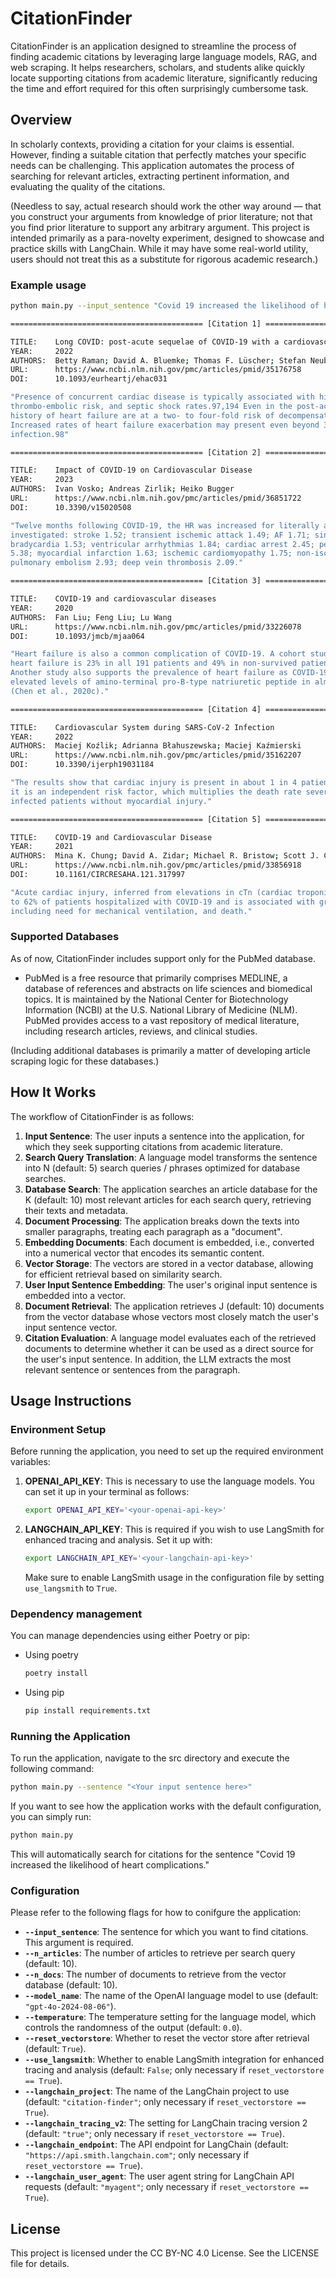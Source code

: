 # CitationFinder

CitationFinder is an application designed to streamline the process of finding academic citations by leveraging large language models, RAG, and web scraping. It helps researchers, scholars, and students alike quickly locate supporting citations from academic literature, significantly reducing the time and effort required for this often surprisingly cumbersome task.

## Overview

In scholarly contexts, providing a citation for your claims is essential. However, finding a suitable citation that perfectly matches your specific needs can be challenging. This application automates the process of searching for relevant articles, extracting pertinent information, and evaluating the quality of the citations.

(Needless to say, actual research should work the other way around — that you construct your arguments from knowledge of prior literature; not that you find prior literature to support any arbitrary argument. This project is intended primarily as a para-novelty experiment, designed to showcase and practice skills with LangChain. While it may have some real-world utility, users should not treat this as a substitute for rigorous academic research.)

### Example usage

```bash
python main.py --input_sentence "Covid 19 increased the likelihood of heart complications"
```

```bash
=========================================== [Citation 1] ===========================================

TITLE:    Long COVID: post-acute sequelae of COVID-19 with a cardiovascular focus
YEAR:     2022
AUTHORS:  Betty Raman; David A. Bluemke; Thomas F. Lüscher; Stefan Neubauer
URL:      https://www.ncbi.nlm.nih.gov/pmc/articles/pmid/35176758
DOI:      10.1093/eurheartj/ehac031

"Presence of concurrent cardiac disease is typically associated with higher in-hospital mortality,
thrombo-embolic risk, and septic shock rates.97,194 Even in the post-acute period, patients with a
history of heart failure are at a two- to four-fold risk of decompensation and mortality.195,196
Increased rates of heart failure exacerbation may present even beyond 30 days after SARS-CoV2
infection.98"

=========================================== [Citation 2] ===========================================

TITLE:    Impact of COVID-19 on Cardiovascular Disease
YEAR:     2023
AUTHORS:  Ivan Vosko; Andreas Zirlik; Heiko Bugger
URL:      https://www.ncbi.nlm.nih.gov/pmc/articles/pmid/36851722
DOI:      10.3390/v15020508

"Twelve months following COVID-19, the HR was increased for literally all CVDs that were
investigated: stroke 1.52; transient ischemic attack 1.49; AF 1.71; sinus tachycardia 1.84; sinus
bradycardia 1.53; ventricular arrhythmias 1.84; cardiac arrest 2.45; pericarditis 1.85; myocarditis
5.38; myocardial infarction 1.63; ischemic cardiomyopathy 1.75; non-ischemic cardiomyopathy 1.62;
pulmonary embolism 2.93; deep vein thrombosis 2.09."

=========================================== [Citation 3] ===========================================

TITLE:    COVID-19 and cardiovascular diseases
YEAR:     2020
AUTHORS:  Fan Liu; Feng Liu; Lu Wang
URL:      https://www.ncbi.nlm.nih.gov/pmc/articles/pmid/33226078
DOI:      10.1093/jmcb/mjaa064

"Heart failure is also a common complication of COVID-19. A cohort study shows that the incidence of
heart failure is 23% in all 191 patients and 49% in non-survived patients (Zhou et al., 2020a).
Another study also supports the prevalence of heart failure as COVID-19-related complications and
elevated levels of amino-terminal pro-B-type natriuretic peptide in almost half of the patients
(Chen et al., 2020c)."

=========================================== [Citation 4] ===========================================

TITLE:    Cardiovascular System during SARS-CoV-2 Infection
YEAR:     2022
AUTHORS:  Maciej Koźlik; Adrianna Błahuszewska; Maciej Kaźmierski
URL:      https://www.ncbi.nlm.nih.gov/pmc/articles/pmid/35162207
DOI:      10.3390/ijerph19031184

"The results show that cardiac injury is present in about 1 in 4 patients with COVID-19 disease, and
it is an independent risk factor, which multiplies the death rate several times in comparison to
infected patients without myocardial injury."

=========================================== [Citation 5] ===========================================

TITLE:    COVID-19 and Cardiovascular Disease
YEAR:     2021
AUTHORS:  Mina K. Chung; David A. Zidar; Michael R. Bristow; Scott J. Cameron; Timothy Chan; Clifford V. Harding, III; Deborah H. Kwon; Tamanna Singh; John C. Tilton; Emily J. Tsai; Nathan R. Tucker; John Barnard; Joseph Loscalzo
URL:      https://www.ncbi.nlm.nih.gov/pmc/articles/pmid/33856918
DOI:      10.1161/CIRCRESAHA.121.317997

"Acute cardiac injury, inferred from elevations in cTn (cardiac troponin) levels, is reported in 8%
to 62% of patients hospitalized with COVID-19 and is associated with greater disease severity,
including need for mechanical ventilation, and death."
```

### Supported Databases

As of now, CitationFinder includes support only for the PubMed database.

* PubMed is a free resource that primarily comprises MEDLINE, a database of references and abstracts on life sciences and biomedical topics. It is maintained by the National Center for Biotechnology Information (NCBI) at the U.S. National Library of Medicine (NLM). PubMed provides access to a vast repository of medical literature, including research articles, reviews, and clinical studies.

(Including additional databases is primarily a matter of developing article scraping logic for these databases.)

## How It Works

The workflow of CitationFinder is as follows:

1. **Input Sentence**: The user inputs a sentence into the application, for which they seek supporting citations from academic literature.
2. **Search Query Translation**: A language model transforms the sentence into N (default: 5) search queries / phrases optimized for database searches.
3. **Database Search**: The application searches an article database for the K (default: 10) most relevant articles for each search query, retrieving their texts and metadata.
4. **Document Processing**: The application breaks down the texts into smaller paragraphs, treating each paragraph as a "document".
5. **Embedding Documents**: Each document is embedded, i.e., converted into a numerical vector that encodes its semantic content.
6. **Vector Storage**: The vectors are stored in a vector database, allowing for efficient retrieval based on similarity search.
7. **User Input Sentence Embedding**: The user's original input sentence is embedded into a vector.
8. **Document Retrieval**: The application retrieves J (default: 10) documents from the vector database whose vectors most closely match the user's input sentence vector.
9. **Citation Evaluation**: A language model evaluates each of the retrieved documents to determine whether it can be used as a direct source for the user's input sentence. In addition, the LLM extracts the most relevant sentence or sentences from the paragraph.

## Usage Instructions

### Environment Setup

Before running the application, you need to set up the required environment variables:

1. **OPENAI_API_KEY**: This is necessary to use the language models. You can set it up in your terminal as follows:
   ```bash
   export OPENAI_API_KEY='<your-openai-api-key>'
   ```

2. **LANGCHAIN_API_KEY**: This is required if you wish to use LangSmith for enhanced tracing and analysis. Set it up with:
   ```bash
   export LANGCHAIN_API_KEY='<your-langchain-api-key>'
   ```

   Make sure to enable LangSmith usage in the configuration file by setting `use_langsmith` to `True`.

### Dependency management

You can manage dependencies using either Poetry or pip:

* Using poetry
  ```bash
  poetry install
  ```

* Using pip
   ```bash
   pip install requirements.txt
   ```

### Running the Application

To run the application, navigate to the src directory and execute the following command:

```bash
python main.py --sentence "<Your input sentence here>"
```

If you want to see how the application works with the default configuration, you can simply run:

```bash
python main.py
```

This will automatically search for citations for the sentence "Covid 19 increased the likelihood of heart complications."

### Configuration

Please refer to the following flags for how to conifgure the application:

- **`--input_sentence`**: The sentence for which you want to find citations. This argument is required.
- **`--n_articles`**: The number of articles to retrieve per search query (default: 10).
- **`--n_docs`**: The number of documents to retrieve from the vector database (default: 10).
- **`--model_name`**: The name of the OpenAI language model to use (default: `"gpt-4o-2024-08-06"`).
- **`--temperature`**: The temperature setting for the language model, which controls the randomness of the output (default: `0.0`).
- **`--reset_vectorstore`**: Whether to reset the vector store after retrieval (default: `True`).
- **`--use_langsmith`**: Whether to enable LangSmith integration for enhanced tracing and analysis (default: `False`; only necessary if `reset_vectorstore == True`).
- **`--langchain_project`**: The name of the LangChain project to use (default: `"citation-finder"`; only necessary if `reset_vectorstore == True`).
- **`--langchain_tracing_v2`**: The setting for LangChain tracing version 2 (default: `"true"`; only necessary if `reset_vectorstore == True`).
- **`--langchain_endpoint`**: The API endpoint for LangChain (default: `"https://api.smith.langchain.com"`; only necessary if `reset_vectorstore == True`).
- **`--langchain_user_agent`**: The user agent string for LangChain API requests (default: `"myagent"`; only necessary if `reset_vectorstore == True`).

## License

This project is licensed under the CC BY-NC 4.0 License. See the LICENSE file for details.

